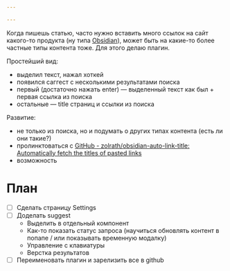 ```yaml
---

---
```


Когда пишешь статью, часто нужно вставить много ссылок на сайт какого-то продукта (ну типа [Obsidian](https://obsidian.md/)), может быть на какие-то более частные типы контента тоже.
Для этого делаю плагин.

Простейший вид:
- выделил текст, нажал хоткей
- появился саггест с несколькими результатами поиска
- первый (достаточно нажать enter) — выделенный текст как был + первая ссылка из поиска 
- остальные — title страниц и ссылки из поиска

Развитие:
- не только из поиска, но и подумать о других типах контента (есть ли они такие?)
- пролинктоваться с  [GitHub - zolrath/obsidian-auto-link-title: Automatically fetch the titles of pasted links](https://github.com/zolrath/obsidian-auto-link-title)
- возможность 

# План
- [ ] Сделать страницу Settings
- [ ] Доделать suggest
	- Выделить в отдельный компонент
	- Как-то показать статус запроса (научиться обновлять контент в попапе / или показывать временную модалку)
	- Управление с клавиатуры
	- Верстка результатов
- [ ] Переименовать плагин и зарелизить все в github
